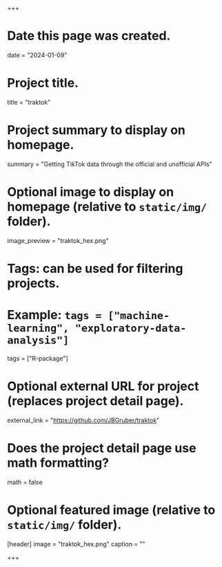 +++
# Date this page was created.
date = "2024-01-09"

# Project title.
title = "traktok"

# Project summary to display on homepage.
summary = "Getting TikTok data through the official and unofficial APIs"

# Optional image to display on homepage (relative to `static/img/` folder).
image_preview = "traktok_hex.png"

# Tags: can be used for filtering projects.
# Example: `tags = ["machine-learning", "exploratory-data-analysis"]`
tags = ["R-package"]

# Optional external URL for project (replaces project detail page).
external_link = "https://github.com/JBGruber/traktok"

# Does the project detail page use math formatting?
math = false

# Optional featured image (relative to `static/img/` folder).
[header]
image = "traktok_hex.png"
caption = ""

+++
